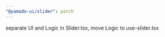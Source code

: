```yaml
---
"@yamada-ui/slider": patch
---
```


separate UI and Logic in Slider.tsx, move Logic to use-slider.tsx
